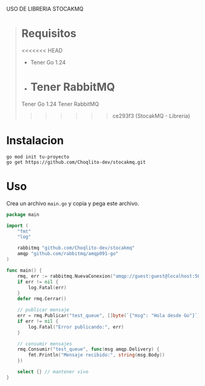 USO DE LIBRERIA STOCAKMQ

> # Requisitos
>
> <<<<<<< HEAD
>
> - Tener Go 1.24
> - # Tener RabbitMQ
>
> Tener Go 1.24
> Tener RabbitMQ
>
> > > > > > > ce293f3 (StocakMQ - Libreria)

# Instalacion

```
go mod init tu-proyecto
go get https://github.com/Choqlito-dev/stocakmq.git
```

# Uso

Crea un archivo `main.go` y copia y pega este archivo.

```go
package main

import (
	"fmt"
	"log"

	rabbitmq "github.com/Choqlito-dev/stocakmq"
	amqp "github.com/rabbitmq/amqp091-go"
)

func main() {
	rmq, err := rabbitmq.NuevaConexion("amqp://guest:guest@localhost:5672/")
	if err != nil {
		log.Fatal(err)
	}
	defer rmq.Cerrar()

	// publicar mensaje
	err = rmq.Publicar("test_queue", []byte(`{"msg": "Hola desde Go"}`))
	if err != nil {
		log.Fatal("Error publicando:", err)
	}

	// consumir mensajes
	rmq.Consumir("test_queue", func(msg amqp.Delivery) {
		fmt.Println("Mensaje recibido:", string(msg.Body))
	})

	select {} // mantener vivo
}
```
